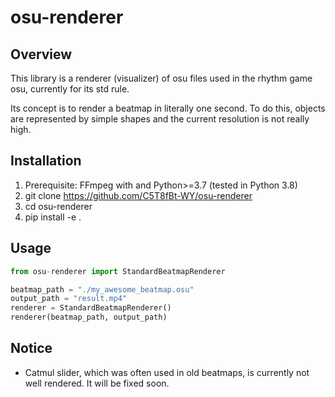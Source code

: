 # osu-renderer

## Overview

This library is a renderer (visualizer) of osu files used in the rhythm game osu, currently for its std rule.

Its concept is to render a beatmap in literally one second. To do this, objects are represented by simple shapes and the current resolution is not really high.

## Installation

1. Prerequisite: FFmpeg with and Python>=3.7 (tested in Python 3.8) 
2. git clone https://github.com/C5T8fBt-WY/osu-renderer
3. cd osu-renderer
4. pip install -e .


## Usage

``` Python
from osu-renderer import StandardBeatmapRenderer

beatmap_path = "./my_awesome_beatmap.osu"
output_path = "result.mp4"
renderer = StandardBeatmapRenderer()
renderer(beatmap_path, output_path)
```

## Notice
- Catmul slider, which was often used in old beatmaps, is currently not well rendered. It will be fixed soon.